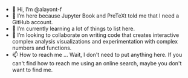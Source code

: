 - 👋 Hi, I’m @alayont-f
- 👀 I’m here because Jupyter Book and PreTeXt told me that I need a GitHub account.
- 🌱 I’m currently learning a lot of things to list here.
- 💞️ I’m looking to collaborate on writing code that creates interactive complex analysis visualizations and experimentation with complex numbers and functions.
- 📫 How to reach me ... Wait, I don't need to put anything here. If you can't find how to reach me using an online search, maybe you don't want to find me.

<!---
alayont-f/alayont-f is a ✨ special ✨ repository because its `README.md` (this file) appears on your GitHub profile.
You can click the Preview link to take a look at your changes.
--->
